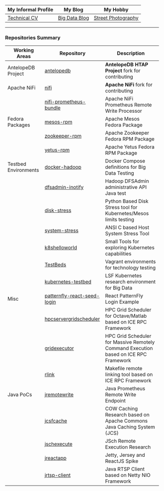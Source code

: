 | My Informal Profile |My Blog| My Hobby|
| ------------- | ------------- |------------- |
| [Technical CV](https://javiroman.github.io) | [Big Data Blog](https://www.dataintensive.info)  | [Street Photography](https://fujifilmstreet.photography/) |

---

### Repositories Summary

| Working Areas |Repository| Description |
| ------------- | ------------- |------------- |
| AntelopeDB Project | [antelopedb](https://github.com/javiroman/antelopedb)  | **AntelopeDB HTAP Project** fork for contributing  |
| Apache NiFi      | [nifi](https://github.com/javiroman/nifi)  | **Apache NiFi** fork for contributing  |
|                  | [nifi-prometheus-bundle](https://github.com/javiroman/nifi-prometheus-bundle) |Apache NiFi Prometheus Remote Write Processor|
| Fedora Packages  | [mesos-rpm](https://github.com/javiroman/mesos-rpm)  | Apache Mesos Fedora Package |
|                  | [zookeeper-rpm](https://github.com/javiroman/zookeeper-rpm) | Apache Zookeeper Fedora RPM Package |
|                  | [yetus-rpm](https://github.com/javiroman/yetus-rpm) | Apache Yetus Fedora RPM Package |
| Testbed Environments  | [docker-hadoop](https://github.com/javiroman/docker-hadoop) | Docker Compose definitions for Big Data Testing  |
|                  | [dfsadmin-inotify](https://github.com/javiroman/dfsadmin-inotify) | Hadoop DFSAdmin administrative API Java test  |
|                  | [disk-stress](https://github.com/javiroman/disk-stress) | Python Based Disk Stress tool for Kubernetes/Mesos limits testing |
|                  | [system-stress](https://github.com/javiroman/system-stress) | ANSI C based Host System Stress Tool |
|                  | [k8shelloworld](https://github.com/javiroman/k8shelloworld) | Small Tools for exploring Kubernetes capabilities |
|                  | [TestBeds](https://github.com/javiroman/TestBeds) | Vagrant environments for technology testing  |
|                  | [kubernetes-testbed](https://github.com/javiroman/kubernetes-testbed) | LSF Kubernetes research environment for Big Data |
| Misc    | [patternfly-react-seed-login](https://github.com/javiroman/patternfly-react-seed-login)  | React PatternFly Login Example |
|         | [hpcservergridscheduler](https://github.com/javiroman/hpcservergridscheduler)  | HPC Grid Scheduler for Octave/Matlab based on ICE RPC Framework |
|         | [gridexecutor](https://github.com/javiroman/gridexecutor)  | HPC Grid Scheduler for Massive Remotely Command Execution based on ICE RPC Framework |
|         | [rlink](https://github.com/javiroman/rlink)  | Makefile remote linking tool based on ICE RPC Framework |
| Java PoCs    | [jremotewrite](https://github.com/javiroman/jremotewrite)  | Java Prometheus Remote Write Endpoint|
|              | [jcsfcache](https://github.com/javiroman/jcsfcache)  | COW Caching Research based on Apache Commons Java Caching System (JCS)|
|              | [jschexecute](https://github.com/javiroman/jschexecute)  | JSch Remote Execution Research |
|              | [jreactapp](https://github.com/javiroman/jreactapp)  | Jetty, Jersey and ReactJS Spike |
|              | [jrtsp-client](https://github.com/javiroman/jrtsp-client)  | Java RTSP Client based on Netty NIO Framework |
